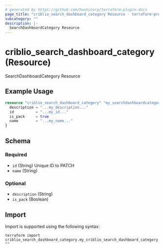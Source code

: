 ```yaml
---
# generated by https://github.com/hashicorp/terraform-plugin-docs
page_title: "criblio_search_dashboard_category Resource - terraform-provider-criblio"
subcategory: ""
description: |-
  SearchDashboardCategory Resource
---
```


# criblio_search_dashboard_category (Resource)

SearchDashboardCategory Resource

## Example Usage

```terraform
resource "criblio_search_dashboard_category" "my_searchdashboardcategory" {
  description = "...my_description..."
  id          = "...my_id..."
  is_pack     = true
  name        = "...my_name..."
}
```

<!-- schema generated by tfplugindocs -->
## Schema

### Required

- `id` (String) Unique ID to PATCH
- `name` (String)

### Optional

- `description` (String)
- `is_pack` (Boolean)

## Import

Import is supported using the following syntax:

```shell
terraform import criblio_search_dashboard_category.my_criblio_search_dashboard_category ""
```
